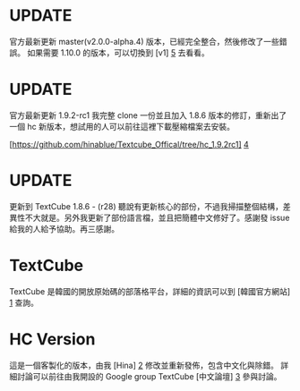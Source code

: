 # UPDATE #

官方最新更新 master(v2.0.0-alpha.4) 版本，已經完全整合，然後修改了一些錯誤。
如果需要 1.10.0 的版本，可以切換到 [v1] [5] 去看看。

# UPDATE #

官方最新更新 1.9.2-rc1
我完整 clone 一份並且加入 1.8.6 版本的修訂，重新出了一個 hc 新版本，想試用的人可以前往這裡下載壓縮檔案去安裝。

[https://github.com/hinablue/Textcube_Offical/tree/hc_1.9.2rc1] [4]

# UPDATE #

更新到 TextCube 1.8.6 - (r28)
聽說有更新核心的部份，不過我掃描整個結構，差異性不大就是。另外我更新了部份語言檔，並且把簡體中文修好了。感謝發 issue 給我的人給予協助。再三感謝。

# TextCube #

TextCube 是韓國的開放原始碼的部落格平台，詳細的資訊可以到 [韓國官方網站] [1] 查詢。

# HC Version #

這是一個客製化的版本，由我 [Hina] [2] 修改並重新發佈，包含中文化與除錯。
詳細討論可以前往由我開設的 Google group TextCube [中文論壇] [3] 參與討論。


  [1]: http://www.textcube.org                      "TextCube."
  [2]: http://blog.hinablue.me                      "Hina, Cain Chen."
  [3]: http://groups.google.com/group/textcubefans  "TextCube Google Group"
  [4]: https://github.com/hinablue/Textcube_Offical/tree/hc_1.9.2rc1 "New TextCube 1.9.2 RC 1"
  [5]: https://github.com/hinablue/TextCube/tree/v1 "TextCube HC Version merge from TextCube v1.10.0"
